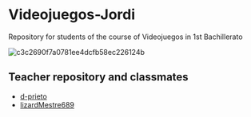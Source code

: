 # Videojuegos-Jordi
Repository for students of the course of Videojuegos in 1st Bachillerato


![c3c2690f7a0781ee4dcfb58ec226124b](https://github.com/Spaikyjordi/J25-programming-jordi/assets/144990855/ef154963-bdd8-4f37-b5d3-bad43ce01b1f)
## Teacher repository and classmates
- [d-prieto](https://github.com/d-prieto/J25-Programming)
- [lizardMestre689](https://github.com/LizardMestre689/VideoJuegosHL)

